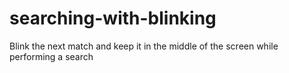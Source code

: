 # searching-with-blinking
Blink the next match and keep it in the middle of the screen while performing a search
